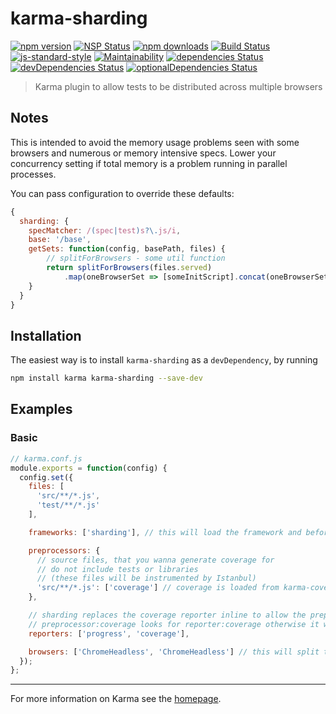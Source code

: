 # karma-sharding

[![npm version](https://img.shields.io/npm/v/karma-sharding.svg?style=flat-square)](https://www.npmjs.com/package/karma-sharding)
[![NSP Status](https://nodesecurity.io/orgs/rschuft/projects/ed021736-08cf-4f6d-9796-4132029edac3/badge)](https://nodesecurity.io/orgs/rschuft/projects/ed021736-08cf-4f6d-9796-4132029edac3)
[![npm downloads](https://img.shields.io/npm/dm/karma-sharding.svg?style=flat-square)](https://www.npmjs.com/package/karma-sharding)
[![Build Status](https://travis-ci.org/rschuft/karma-sharding.svg?branch=master)](https://travis-ci.org/rschuft/karma-sharding)
[![js-standard-style](https://img.shields.io/badge/code%20style-standard-brightgreen.svg?style=flat-square)](https://github.com/rschuft/karma-sharding)
[![Maintainability](https://api.codeclimate.com/v1/badges/3ef0f0244485d9ca0573/maintainability)](https://codeclimate.com/github/rschuft/karma-sharding/maintainability)
[![dependencies Status](https://david-dm.org/rschuft/karma-sharding/status.svg)](https://david-dm.org/rschuft/karma-sharding)
[![devDependencies Status](https://david-dm.org/rschuft/karma-sharding/dev-status.svg)](https://david-dm.org/rschuft/karma-sharding?type=dev)
[![optionalDependencies Status](https://david-dm.org/rschuft/karma-sharding/optional-status.svg)](https://david-dm.org/rschuft/karma-sharding?type=optional)

> Karma plugin to allow tests to be distributed across multiple browsers

## Notes

This is intended to avoid the memory usage problems seen with some browsers and numerous or memory intensive specs.
Lower your concurrency setting if total memory is a problem running in parallel processes.

You can pass configuration to override these defaults:

```javascript
{
  sharding: {
    specMatcher: /(spec|test)s?\.js/i,
    base: '/base',
    getSets: function(config, basePath, files) {
        // splitForBrowsers - some util function
        return splitForBrowsers(files.served)
            .map(oneBrowserSet => [someInitScript].concat(oneBrowserSet));
    }
  }
}
```

## Installation

The easiest way is to install `karma-sharding` as a `devDependency`,
by running

```bash
npm install karma karma-sharding --save-dev
```

## Examples

### Basic

```javascript
// karma.conf.js
module.exports = function(config) {
  config.set({
    files: [
      'src/**/*.js',
      'test/**/*.js'
    ],

    frameworks: ['sharding'], // this will load the framework and beforeMiddleware

    preprocessors: {
      // source files, that you wanna generate coverage for
      // do not include tests or libraries
      // (these files will be instrumented by Istanbul)
      'src/**/*.js': ['coverage'] // coverage is loaded from karma-coverage by karma-sharding
    },

    // sharding replaces the coverage reporter inline to allow the preprocessor to run
    // preprocessor:coverage looks for reporter:coverage otherwise it would use a unique name
    reporters: ['progress', 'coverage'],

    browsers: ['ChromeHeadless', 'ChromeHeadless'] // this will split the tests into two sets
  });
};
```

----

For more information on Karma see the [homepage].


[homepage]: http://karma-runner.github.com
